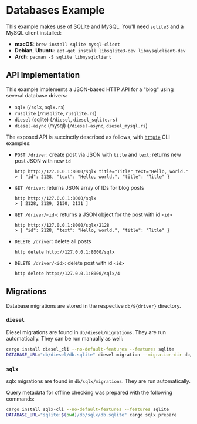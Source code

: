 # Databases Example

This example makes use of SQLite and MySQL. You'll need `sqlite3` and a MySQL
client installed:

  * **macOS:** `brew install sqlite mysql-client`
  * **Debian**, **Ubuntu:** `apt-get install libsqlite3-dev libmysqlclient-dev`
  * **Arch:** `pacman -S sqlite libmysqlclient`

## API Implementation

This example implements a JSON-based HTTP API for a "blog" using several database drivers:

  * `sqlx` (`/sqlx`, `sqlx.rs`)
  * `rusqlite` (`/rusqlite`, `rusqlite.rs`)
  * `diesel` (sqlite) (`/diesel`, `diesel_sqlite.rs`)
  * `diesel-async` (mysql) (`/diesel-async`, `diesel_mysql.rs`)

The exposed API is succinctly described as follows, with
[`httpie`](https://httpie.io/) CLI examples:

  * `POST /driver`: create post via JSON with `title` and `text`; returns new
    post JSON with new `id`

        http http://127.0.0.1:8000/sqlx title="Title" text="Hello, world."
        > { "id": 2128, "text": "Hello, world.", "title": "Title" }

  * `GET /driver`: returns JSON array of IDs for blog posts

        http http://127.0.0.1:8000/sqlx
        > [ 2128, 2129, 2130, 2131 ]

  * `GET /driver/<id>`: returns a JSON object for the post with id `<id>`

        http http://127.0.0.1:8000/sqlx/2128
        > { "id": 2128, "text": "Hello, world.", "title": "Title" }

  * `DELETE /driver`: delete all posts

        http delete http://127.0.0.1:8000/sqlx

  * `DELETE /driver/<id>`: delete post with id `<id>`

        http delete http://127.0.0.1:8000/sqlx/4

## Migrations

Database migrations are stored in the respective `db/${driver}` directory.

### `diesel`

Diesel migrations are found in `db/diesel/migrations`. They are run
automatically. They can be run manually as well:

```sh
cargo install diesel_cli --no-default-features --features sqlite
DATABASE_URL="db/diesel/db.sqlite" diesel migration --migration-dir db/diesel/migrations redo
```

### `sqlx`

sqlx migrations are found in `db/sqlx/migrations`. They are run automatically.

Query metadata for offline checking was prepared with the following commands:

```sh
cargo install sqlx-cli --no-default-features --features sqlite
DATABASE_URL="sqlite:$(pwd)/db/sqlx/db.sqlite" cargo sqlx prepare
```
